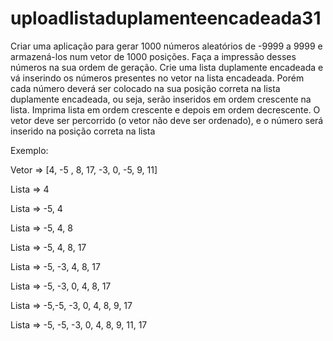 # uploadlistaduplamenteencadeada31
Criar uma aplicação para gerar 1000 números aleatórios de -9999 a 9999 e armazená-los  num vetor de 1000 posições. Faça a impressão desses números na sua ordem de geração. Crie uma lista duplamente encadeada e vá inserindo os números presentes no vetor na lista encadeada. Porém cada número deverá ser colocado na sua posição correta na lista duplamente encadeada, ou seja,  serão inseridos em ordem crescente na lista. Imprima lista em ordem crescente e depois em ordem decrescente. O vetor deve ser percorrido (o vetor não deve ser ordenado), e o número será inserido na posição correta na lista

Exemplo:

Vetor => [4, -5 , 8, 17, -3, 0, -5, 9, 11]

Lista => 4

Lista => -5, 4

Lista => -5, 4, 8

Lista => -5, 4, 8, 17

Lista => -5, -3, 4, 8, 17

Lista => -5, -3, 0, 4, 8, 17

Lista => -5,-5, -3, 0, 4, 8, 9, 17

Lista => -5, -5, -3, 0, 4, 8, 9, 11, 17

